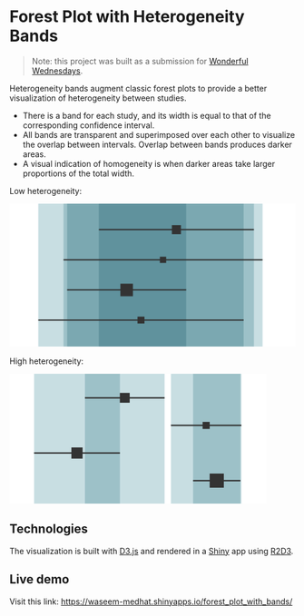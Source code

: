 # Forest Plot with Heterogeneity Bands

> Note: this project was built as a submission for
> [Wonderful Wednesdays](https://psiweb.org/sigs-special-interest-groups/visualisation/welcome-to-wonderful-wednesdays).

Heterogeneity bands augment classic forest plots to provide a better
visualization of heterogeneity between studies.

- There is a band for each study, and its width is equal to that of the
corresponding confidence interval.
- All bands are transparent and superimposed over each other to visualize
the overlap between intervals. Overlap between bands produces darker areas.
- A visual indication of homogeneity is when darker areas take larger
proportions of the total width.

Low heterogeneity:

![low heterogeneity](helpfiles/low_het.png)

High heterogeneity:

![high heterogeneity](helpfiles/high_het.png)

## Technologies

The visualization is built with [D3.js](https://d3js.org/) and rendered in a
[Shiny](https://shiny.rstudio.com/) app using
[R2D3](https://rstudio.github.io/r2d3/).

## Live demo

Visit this link: https://waseem-medhat.shinyapps.io/forest_plot_with_bands/